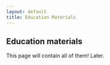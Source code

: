 ```yaml
---
layout: default
title: Education Materials
---
```

## Education materials
This page will contain all of them! Later.